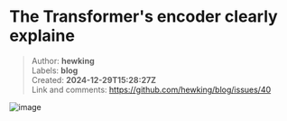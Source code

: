# The Transformer's encoder clearly explaine

> Author: **hewking**  
> Labels: **blog**  
> Created: **2024-12-29T15:28:27Z**  
> Link and comments: <https://github.com/hewking/blog/issues/40>  


![image](https://github.com/user-attachments/assets/4924a8cd-e7f7-4b8e-a186-b98ce39bbb58)